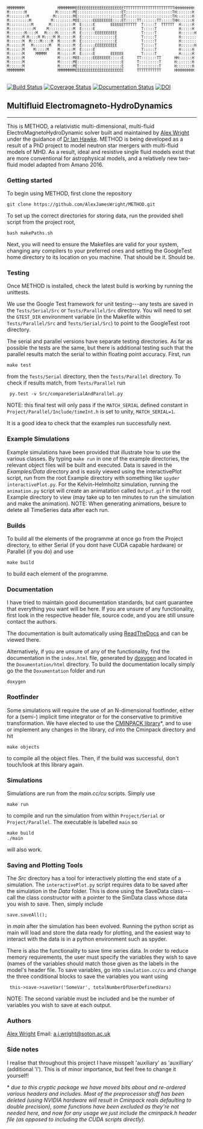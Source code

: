 <pre><sub><sup>
MMMMMMMM               MMMMMMMMEEEEEEEEEEEEEEEEEEEEEETTTTTTTTTTTTTTTTTTTTTTTHHHHHHHHH     HHHHHHHHH     OOOOOOOOO     DDDDDDDDDDDDD
M:::::::M             M:::::::ME::::::::::::::::::::ET:::::::::::::::::::::TH:::::::H     H:::::::H   OO:::::::::OO   D::::::::::::DDD
M::::::::M           M::::::::ME::::::::::::::::::::ET:::::::::::::::::::::TH:::::::H     H:::::::H OO:::::::::::::OO D:::::::::::::::DD
M:::::::::M         M:::::::::MEE::::::EEEEEEEEE::::ET:::::TT:::::::TT:::::THH::::::H     H::::::HHO:::::::OOO:::::::ODDD:::::DDDDD:::::D
M::::::::::M       M::::::::::M  E:::::E       EEEEEETTTTTT  T:::::T  TTTTTT  H:::::H     H:::::H  O::::::O   O::::::O  D:::::D    D:::::D
M:::::::::::M     M:::::::::::M  E:::::E                     T:::::T          H:::::H     H:::::H  O:::::O     O:::::O  D:::::D     D:::::D
M:::::::M::::M   M::::M:::::::M  E::::::EEEEEEEEEE           T:::::T          H::::::HHHHH::::::H  O:::::O     O:::::O  D:::::D     D:::::D
M::::::M M::::M M::::M M::::::M  E:::::::::::::::E           T:::::T          H:::::::::::::::::H  O:::::O     O:::::O  D:::::D     D:::::D
M::::::M  M::::M::::M  M::::::M  E:::::::::::::::E           T:::::T          H:::::::::::::::::H  O:::::O     O:::::O  D:::::D     D:::::D
M::::::M   M:::::::M   M::::::M  E::::::EEEEEEEEEE           T:::::T          H::::::HHHHH::::::H  O:::::O     O:::::O  D:::::D     D:::::D
M::::::M    M:::::M    M::::::M  E:::::E                     T:::::T          H:::::H     H:::::H  O:::::O     O:::::O  D:::::D     D:::::D
M::::::M     MMMMM     M::::::M  E:::::E       EEEEEE        T:::::T          H:::::H     H:::::H  O::::::O   O::::::O  D:::::D    D:::::D
M::::::M               M::::::MEE::::::EEEEEEEE:::::E      TT:::::::TT      HH::::::H     H::::::HHO:::::::OOO:::::::ODDD:::::DDDDD:::::D
M::::::M               M::::::ME::::::::::::::::::::E      T:::::::::T      H:::::::H     H:::::::H OO:::::::::::::OO D:::::::::::::::DD
M::::::M               M::::::ME::::::::::::::::::::E      T:::::::::T      H:::::::H     H:::::::H   OO:::::::::OO   D::::::::::::DDD
MMMMMMMM               MMMMMMMMEEEEEEEEEEEEEEEEEEEEEE      TTTTTTTTTTT      HHHHHHHHH     HHHHHHHHH     OOOOOOOOO     DDDDDDDDDDDDD <br></sup></sub>
</pre>

[![Build Status](https://travis-ci.org/AlexJamesWright/METHOD.svg?branch=master)](https://travis-ci.org/AlexJamesWright/METHOD)
[![Coverage Status](https://coveralls.io/repos/github/AlexJamesWright/METHOD/badge.svg?branch=master)](https://coveralls.io/github/AlexJamesWright/METHOD?branch=master)
[![Documentation Status](https://readthedocs.org/projects/method/badge/?version=latest)](https://method.readthedocs.io/en/latest/?badge=latest)
[![DOI](https://zenodo.org/badge/105871037.svg)](http://doi.org/10.5281/zenodo.1404697)


## Multifluid Electromagneto-HydroDynamics
---------------------------------------------

This is METHOD, a relativistic multi-dimensional, multi-fluid ElectroMagnetoHydroDynamic
solver built and maintained by [Alex Wright](http://cmg.soton.ac.uk/people/ajw1e16/)
under the guidance of [Dr Ian Hawke](https://www.southampton.ac.uk/maths/about/staff/ih3.page).
METHOD is being developed as a result of a PhD project to model neutron star mergers
with multi-fluid models of MHD. As a result, ideal and resistive single fluid models exist
that are more conventional for astrophysical models, and a relatively new two-fluid
model adapted from Amano 2016.

### Getting started
To begin using METHOD, first clone the repository

    git clone https://github.com/AlexJamesWright/METHOD.git

To set up the correct directories for storing data, run the provided shell script from the project root,

    bash makePaths.sh

Next, you will need to ensure the Makefiles are valid for your system, changing any compilers to your preferred ones and setting the GoogleTest home directory to its location on you machine. That should be it. Should be.

### Testing
Once METHOD is installed, check the latest build is working by running the unittests.

We use the Google Test framework for unit testing---any tests are saved in the `Tests/Serial/Src` or `Tests/Parallel/Src` directory. You will need to set the `GTEST_DIR` environment variable (in the Makefile within `Tests/Parallel/Src` and `Tests/Serial/Src`) to point to the GoogleTest root directory.

The serial and parallel versions have separate testing directories. As far as possible the tests are the same, but there is additional testing such that the parallel results match the serial to within floating point accuracy. First, run

    make test

from the `Tests/Serial` directory, then the `Tests/Parallel` directory. To check if results match, from `Tests/Parallel` run

     py.test -v Src/compareSerialAndParallel.py

NOTE: this final test will only pass if the `MATCH_SERIAL` defined constant in `Project/Parallel/Include/timeInt.h` is set to unity, `MATCH_SERIAL=1`.

It is a good idea to check that the examples run successfully next.

### Example Simulations
Example simulations have been provided that illustrate how to use the
various classes. By typing `make run` in one of the example directories, the
relevant object files will be built and executed. Data is saved in the *Examples/Data*
directory and is easily viewed using the interactivePlot script, run from the
root Example directory with something like `spyder interactivePlot.py`. For the
Kelvin-Helmholtz simulation, running the `animation.py` script will create an
animatation called `Output.gif` in the root Example directory to view (may take up
to ten minutes to run the simulation and make the animation).
NOTE: When generating animations, besure to delete all TimeSeries data after each run.


### Builds
To build all the elements of the programme at once go from the Project directory, to either Serial (if you dont have CUDA capable hardware) or Parallel (if you do) and use

    make build

to build each element of the programme.

### Documentation
I have tried to maintain good documentation standards, but cant guarantee that everything you want will be here. If you are unsure of any functionality, first look in the respective header file, source code, and you are still unsure contact the authors.

The documentation is built automatically using [ReadTheDocs](https://method.readthedocs.io/en/latest/index.html) and can be viewed there.

Alternatively, if you are unsure of any of the functionality, find the documentation in the `index.html` file, generated by [doxygen](https://github.com/doxygen/doxygen) and located in the `Doxumentation/html` directory.
To build the documentation locally simply go the the `Doxumentation` folder and run

    doxygen

### Rootfinder
Some simulations will require the use of an N-dimensional footfinder, either for a (semi-) implicit time integrator or
for the conservative to primitive transformation. We have elected to use the [CMINPACK library](https://github.com/devernay/cminpack)\*, and to use or implement any changes in the library, *cd* into the Cminpack directory and hit

    make objects

to compile all the object files. Then, if the build was successful, don't touch/look at this library again.


### Simulations
Simulations are run from the *main.cc/cu* scripts. Simply use

    make run

to compile and run the simulation from within `Project/Serial` or `Project/Parallel`. The executable is labelled `main` so

    make build
    ./main

will also work.


### Saving and Plotting Tools
The *Src* directory has a tool for interactively plotting the end state of a simulation. The `interactivePlot.py` script requires data to be saved after the simulation in the *Data*
folder. This is done using the SaveData class---call the class constructor with a pointer to the SimData class whose data you wish to save. Then, simply include

    save.saveAll();

in *main* after the simulation has been evolved. Running the python script as main will load and store the data ready for plotting, and the easiest way to interact with the data is in a python environment such as spyder.

There is also the functionality to save time series data. In order to reduce memory requirements, the user must specify the variables they wish to save (names of the variables should match those given as the labels in the model's header file. To save variables, go into `simulation.cc/cu` and change the three conditional blocks to save the variables you want using

     this->save->saveVar('SomeVar', totalNumberOfUserDefinedVars)

NOTE: The second variable must be included and be the number of variables you wish to save at each output.

### Authors

[Alex Wright](http://cmg.soton.ac.uk/people/ajw1e16/)  Email: a.j.wright@soton.ac.uk

### Side notes
I realise that throughout this project I have misspelt 'auxiliary' as 'auxilliary' (additional 'l'). This is of minor importance, but feel free to change it yourself!


\* *due to this cryptic package we have moved bits about and re-ordered various headers and includes. Most of the preprocessor stuff has been deleted (using NVIDIA hardware will result in Cminpack reals defaulting to double precision), some functions have been excluded as they're not needed here, and now for any usage we just include the cminpack.h header file (as opposed to including the CUDA scripts directly).*

